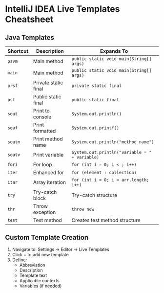 # IntelliJ IDEA Live Templates Cheatsheet

## Java Templates

| Shortcut | Description | Expands To |
|----------|-------------|------------|
| `psvm` | Main method | `public static void main(String[] args)` |
| `main` | Main method | `public static void main(String[] args)` |
| `prsf` | Private static final | `private static final` |
| `psf` | Public static final | `public static final` |
| `sout` | Print to console | `System.out.println()` |
| `souf` | Print formatted | `System.out.printf()` |
| `soutm` | Print method name | `System.out.println("method name")` |
| `soutv` | Print variable | `System.out.println("variable = " + variable)` |
| `fori` | For loop | `for (int i = 0; i < ; i++)` |
| `iter` | Enhanced for | `for (element : collection)` |
| `itar` | Array iteration | `for (int i = 0; i < arr.length; i++)` |
| `try` | Try-catch block | Try-catch structure |
| `thr` | Throw exception | `throw new` |
| `test` | Test method | Creates test method structure |

## Custom Template Creation

1. Navigate to: Settings → Editor → Live Templates
2. Click + to add new template
3. Define:
   - Abbreviation
   - Description
   - Template text
   - Applicable contexts
   - Variables (if needed)
